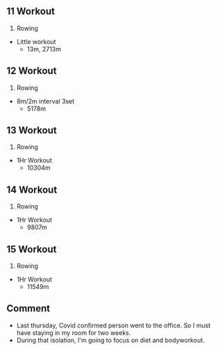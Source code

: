 ## 11 Workout
1. Rowing
  * Little workout
    - 13m, 2713m
## 12 Workout
1. Rowing
  * 8m/2m interval 3set
    - 5178m
## 13 Workout
1. Rowing
  * 1Hr Workout
    - 10304m
## 14 Workout
1. Rowing
  * 1Hr Workout
    - 9807m
## 15 Workout
1. Rowing
  * 1Hr Workout
    - 11549m
## Comment
  * Last thursday, Covid confirmed person went to the office. So I must have staying in my room for two weeks.
  * During that isolation, I'm going to focus on diet and bodyworkout. 
